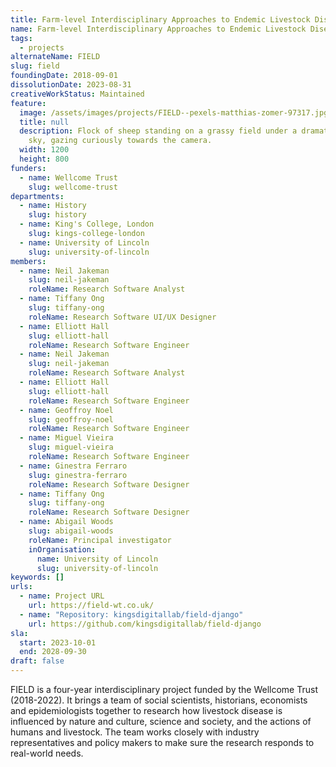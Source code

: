 ```yaml
---
title: Farm-level Interdisciplinary Approaches to Endemic Livestock Disease
name: Farm-level Interdisciplinary Approaches to Endemic Livestock Disease
tags:
  - projects
alternateName: FIELD
slug: field
foundingDate: 2018-09-01
dissolutionDate: 2023-08-31
creativeWorkStatus: Maintained
feature:
  image: /assets/images/projects/FIELD--pexels-matthias-zomer-97317.jpg
  title: null
  description: Flock of sheep standing on a grassy field under a dramatic cloudy
    sky, gazing curiously towards the camera.
  width: 1200
  height: 800
funders:
  - name: Wellcome Trust
    slug: wellcome-trust
departments:
  - name: History
    slug: history
  - name: King's College, London
    slug: kings-college-london
  - name: University of Lincoln
    slug: university-of-lincoln
members:
  - name: Neil Jakeman
    slug: neil-jakeman
    roleName: Research Software Analyst
  - name: Tiffany Ong
    slug: tiffany-ong
    roleName: Research Software UI/UX Designer
  - name: Elliott Hall
    slug: elliott-hall
    roleName: Research Software Engineer
  - name: Neil Jakeman
    slug: neil-jakeman
    roleName: Research Software Analyst
  - name: Elliott Hall
    slug: elliott-hall
    roleName: Research Software Engineer
  - name: Geoffroy Noel
    slug: geoffroy-noel
    roleName: Research Software Engineer
  - name: Miguel Vieira
    slug: miguel-vieira
    roleName: Research Software Engineer
  - name: Ginestra Ferraro
    slug: ginestra-ferraro
    roleName: Research Software Designer
  - name: Tiffany Ong
    slug: tiffany-ong
    roleName: Research Software Designer
  - name: Abigail Woods
    slug: abigail-woods
    roleName: Principal investigator
    inOrganisation:
      name: University of Lincoln
      slug: university-of-lincoln
keywords: []
urls:
  - name: Project URL
    url: https://field-wt.co.uk/
  - name: "Repository: kingsdigitallab/field-django"
    url: https://github.com/kingsdigitallab/field-django
sla:
  start: 2023-10-01
  end: 2028-09-30
draft: false
---
```


FIELD is a four-year interdisciplinary project funded by the Wellcome Trust (2018-2022). It brings a team of social scientists, historians, economists and epidemiologists together to research how livestock disease is influenced by nature and culture, science and society, and the actions of humans and livestock. The team works closely with industry representatives and policy makers to make sure the research responds to real-world needs.
